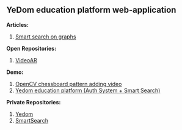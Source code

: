 ## YeDom education platform web-application
<b>Articles:</b>
1. <a href="https://github.com/Yedom/Articles/blob/main/SmartSearch/Documentation.pdf">Smart search on graphs</a>  
  
<b>Open Repositories:</b>  
1. <a href="https://github.com/Yedom/VideoAR">VideoAR</a>  

<b>Demo:</b>  
1. <a href="https://www.youtube.com/watch?v=nWN-0GAwvDQ">OpenCV chessboard pattern adding video</a>  
2. <a href="https://www.youtube.com/watch?v=iNtfPMPLfME">Yedom education platform (Auth System + Smart Search)</a>  

<b>Private Repositories:</b>  
1. <a href="https://github.com/Yedom/Yedom">Yedom</a>  
2. <a href="https://github.com/Yedom/SmartSearch">SmartSearch</a>  
